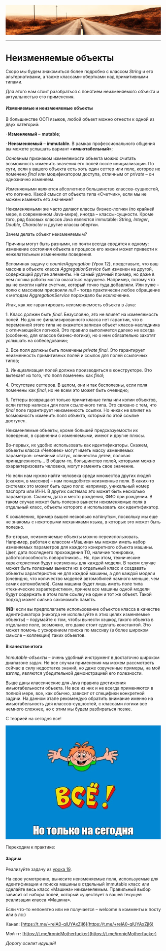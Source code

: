 ![](../../commonmedia/header.png)

***

   

Неизменяемые объекты
====================

Скоро мы будем знакомиться более подробно с классом _String_ и его альтернативами, а также классами-обертками над примитивными типами.

Для этого нам стоит разобраться с понятием неизменяемого объекта и актуальностью его применения.

#### Изменяемые и неизменяемые объекты

В большинстве ООП языков, любой объект можно отнести к одной из двух категорий:

· **Изменяемый** – **mutable**;

· **Неизменяемый** – **immutable**. В рамках профессионального общения вы можете услышать вариант «**имьютабельный**»;

Основным признаком изменяемости объекта можно считать возможность изменить значения его полей после инициализации. По сути, если у вашего объекта есть хоть один сеттер или поле, которое не помечено _final_ или модификатором доступа, отличным от _private_ – он однозначно изменяем.

Изменяемыми являются абсолютное большинство классов-сущностей, что логично. Какой смысл от объекта типа «Счетчик», если мы не можем изменить его значение?

Неизменяемыми же часто делают классы бизнес-логики (по крайней мере, в современном Java-мире), иногда – классы-сущности. Кроме того, ряд базовых классов Java являются immutable: _String_, _Integer_, _Double_, _Character_ и другие классы обертки.

Зачем делать объект неизменяемым?

Причины могут быть разными, но почти всегда сводятся к одному: изменение состояния объекта в процессе его жизни может привести к нежелательным изменениям поведения.

Вспоминая задачу с _counterAggregation_ (Урок 12), представьте, что ваш массив в объекте класса _AggregationService_ был изменен на другой, содержащий другие элементы. Не самый удачный пример, но даже в нем логика работы могла оказаться нарушена. Например, потому что вы не смогли найти счетчик, который точно туда добавляли. Или хуже – полю с массивом присвоили _null_ – тогда практически любое обращение к методам _AggregationService_ порождало бы исключение.

Итак, как же гарантировать неизменяемость объекта в Java:

1\. Класс должен быть _final_. Безусловно, это не влияет на изменяемость полей. Но для не финализированного класса нет гарантии, что в переменной этого типа не окажется записан объект класса-наследника с отличающейся логикой. Это правило выполняется далеко не всегда (особенно, для классов бизнес-логики), но о нем обязательно захотят услышать на собеседовании;

2\. Все поля должны быть помечены _private final_. Это гарантирует неизменность примитивных полей и ссылок для полей ссылочных типов;

3\. Инициализация полей должна производиться в конструкторе. Это вытекает из того, что поля помечены как _final_;

4\. Отсутствие сеттеров. В целом, они и так бесполезны, если поля помечены как _final_, но не всем это может быть очевидно;

5\. Геттеры возвращают только примитивные типы или копии объектов, если геттер написан для поля ссылочного типа. Это связано с тем, что _final_ поле гарантирует неизменность ссылки. Но никак не влияет на возможность изменить поля объекта, который по этой ссылке доступен.

Неизменяемые объекты, кроме большей предсказуемости их поведения, в сравнении с изменяемыми, имеют и другие плюсы.

Во-первых, их удобно использовать как идентификаторы. Скажем, объекты класса «Человек» могут иметь массу изменяемых параметров: семейный статус, количество детей, половая принадлежность… В общем-то, большинство полей, которыми можно охарактеризовать человека, могут изменить свое значение.

Но если нам нужно найти человека среди множества других людей (скажем, в массиве) – нам понадобятся неизменные поля. В каких-то системах это может быть одно поле: например, уникальный номер паспорта или ИНН. В других системах это может быть несколько параметров. Скажем, дата и место рождения, ФИО при рождении. В таком случае может быть полезно вынести неизменяемые поля в отдельный класс, объекты которого и использовать как идентификатор.

К сожалению, пример вышел несколько натянутым, поскольку мы еще не знакомы с некоторыми механиками языка, в которых это может быть полезно.

Во-вторых, неизменяемые объекты можно переиспользовать. Например, работая с классом «Машина» мы можем иметь набор изменяемых параметров для каждого конкретного объекта машины. Цвет, дата последнего прохождения ТО, наличие тонировки, работоспособность поворотников… Но, при этом, технические характеристики будут неизменны для каждой модели. В таком случае может быть полезным вынести их в отдельный класс и создавать объекты характеристик не для каждой машины, а для каждой модели (очевидно, что количество моделей автомобилей намного меньше, чем самих автомобилей). Сама машина будет лишь иметь поле типа «технические характеристики», причем все машины одной модели будут содержать в этом поле ссылку на один и тот же объект. Такой подход может сильно сэкономить память.

**!NB:** если вы предполагаете использование объектов класса в качестве идентификатора (никогда не используйте в этих целях изменяемые объекты) – подумайте о том, чтобы вынести хэшкод такого объекта в отдельное поле, возможно, его даже стоит сделать константой. Это может помочь с ускорением поиска по массиву (в более широком смысле – коллекции) таких объектов.

#### В качестве итога

_Immutable-объекты_ – очень удобный инструмент в достаточно широком диапазоне задач. Не все случаи применения мы можем рассмотреть сейчас в силу недостатка знаний, но даже озвученные примеры, на мой взгляд, являются убедительной демонстрацией его полезности.

Выше даны классические для Java правила достижения имьютабельности объекта. Не все из них и не всегда применяются в полной мере, все, как обычно, зависит от специфики конкретной задачи. На данном этапе рекомендую обратить внимание именно на имьютабельность для классов-сущностей, с классами логики все немного сложнее, но с этим мы будем разбираться позже.

С теорией на сегодня все!

![](../../commonmedia/footer.png)

  

Переходим к практике:

#### Задача

Реализуйте задачу из [урока 19](/Metody-klassa-Object-12-01).

На свое усмотрение, вынесите неизменяемые поля, используемые для идентификации и поиска машины в отдельный immutable класс или сделайте весь класс «Машина» неизменяемым. Правильный выбор зависит от набора полей, который существует в вашей текущей реализации класса «Машина».

  

Если что-то непонятно или не получается – welcome в комменты к посту или в лс:)

Канал: [https://t.me/+relA0-qlUYAxZjI6](https://t.me/+relA0-qlUYAxZjI6)

Мой тг: [https://t.me/ironicMotherfucker](https://t.me/ironicMotherfucker)

_Дорогу осилит идущий!_
